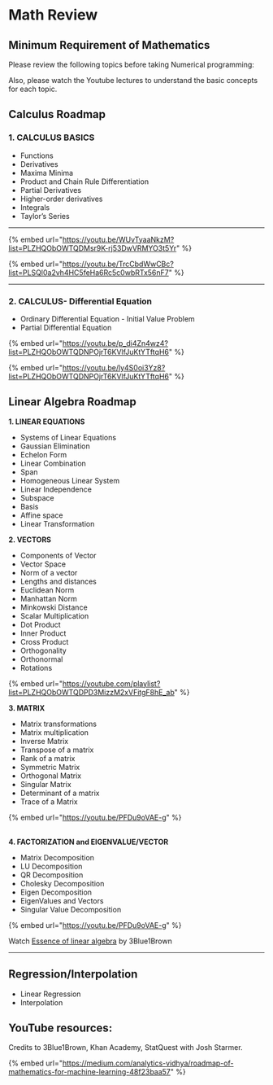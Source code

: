 # Math Review

## Minimum Requirement of Mathematics

Please review the following topics before taking Numerical programming:

Also, please watch the Youtube lectures to understand the basic concepts for each topic.

## Calculus Roadmap <a href="#7309" id="7309"></a>

### **1. CALCULUS BASICS**

* Functions
* Derivatives
* Maxima Minima
* Product and Chain Rule Differentiation
* Partial Derivatives
* Higher-order derivatives
* Integrals
* Taylor’s Series

***

{% embed url="https://youtu.be/WUvTyaaNkzM?list=PLZHQObOWTQDMsr9K-rj53DwVRMYO3t5Yr" %}

{% embed url="https://youtu.be/TrcCbdWwCBc?list=PLSQl0a2vh4HC5feHa6Rc5c0wbRTx56nF7" %}

***

### **2. CALCULUS- Differential Equation**

* Ordinary Differential Equation - Initial Value Problem
* Partial Differential Equation

{% embed url="https://youtu.be/p_di4Zn4wz4?list=PLZHQObOWTQDNPOjrT6KVlfJuKtYTftqH6" %}

{% embed url="https://youtu.be/ly4S0oi3Yz8?list=PLZHQObOWTQDNPOjrT6KVlfJuKtYTftqH6" %}

## Linear Algebra Roadmap <a href="#87b4" id="87b4"></a>

**1. LINEAR EQUATIONS**

* Systems of Linear Equations
* Gaussian Elimination
* Echelon Form
* Linear Combination
* Span
* Homogeneous Linear System
* Linear Independence
* Subspace
* Basis
* Affine space
* Linear Transformation

**2. VECTORS**

* Components of Vector
* Vector Space
* Norm of a vector
* Lengths and distances
* Euclidean Norm
* Manhattan Norm
* Minkowski Distance
* Scalar Multiplication
* Dot Product
* Inner Product
* Cross Product
* Orthogonality
* Orthonormal
* Rotations

{% embed url="https://youtube.com/playlist?list=PLZHQObOWTQDPD3MizzM2xVFitgF8hE_ab" %}

**3. MATRIX**

* Matrix transformations
* Matrix multiplication
* Inverse Matrix
* Transpose of a matrix
* Rank of a matrix
* Symmetric Matrix
* Orthogonal Matrix
* Singular Matrix
* Determinant of a matrix
* Trace of a Matrix

{% embed url="https://youtu.be/PFDu9oVAE-g" %}

\
**4. FACTORIZATION and EIGENVALUE/VECTOR**‌

* Matrix Decomposition
* LU Decomposition
* QR Decomposition
* Cholesky Decomposition
* Eigen Decomposition
* EigenValues and Vectors
* Singular Value Decomposition

{% embed url="https://youtu.be/PFDu9oVAE-g" %}

Watch [Essence of linear algebra](https://www.youtube.com/watch?v=fNk\_zzaMoSs\&list=PLZHQObOWTQDPD3MizzM2xVFitgF8hE\_ab) by 3Blue1Brown

***

## **Regression/Interpolation**

* Linear Regression
* Interpolation

## &#x20;<a href="#af9a" id="af9a"></a>

## **YouTube resources:** <a href="#af9a" id="af9a"></a>

Credits to 3Blue1Brown, Khan Academy, StatQuest with Josh Starmer.

{% embed url="https://medium.com/analytics-vidhya/roadmap-of-mathematics-for-machine-learning-48f23baa57" %}
